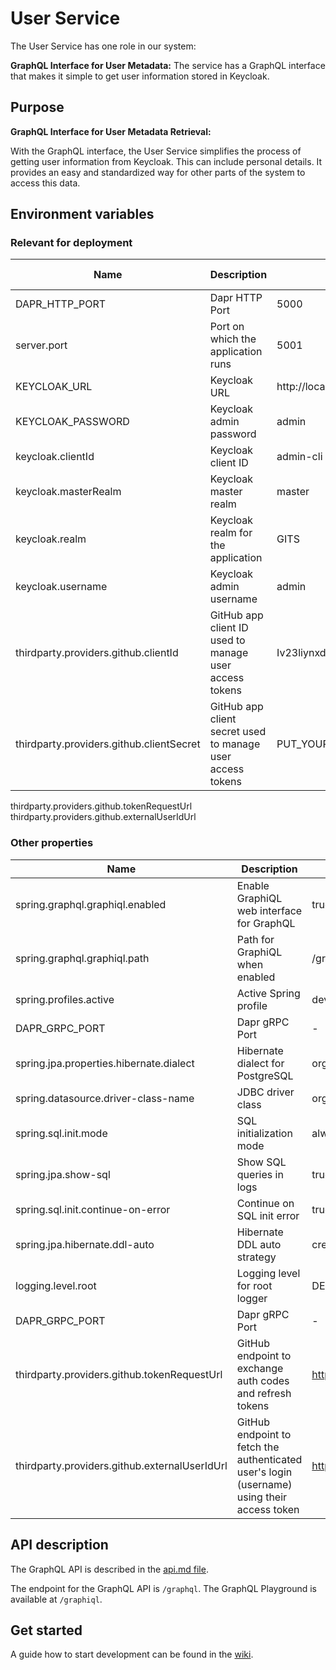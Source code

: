 # User Service

The User Service has one role in our system: 

**GraphQL Interface for User Metadata:** The service has a GraphQL interface that makes it simple to get user information stored in Keycloak. 

## Purpose

 **GraphQL Interface for User Metadata Retrieval:**

   With the GraphQL interface, the User Service simplifies the process of getting user information from Keycloak. This can include personal details. It provides an easy and standardized way for other parts of the system to access this data.

## Environment variables 
### Relevant for deployment
| Name                                  | Description                                                | Value in Dev Environment                    | Value in Prod Environment |
|---------------------------------------|------------------------------------------------------------|---------------------------------------------|---------------------------|
| DAPR_HTTP_PORT                        | Dapr HTTP Port                                             | 5000                                        | 3500                      |
| server.port                           | Port on which the application runs                         | 5001                                        | 5001                      |
| KEYCLOAK_URL                          | Keycloak URL                                               | http://localhost:9009/                      | http://keycloak/keycloak  |
| KEYCLOAK_PASSWORD                     | Keycloak admin password                                    | admin                                       | *secret*                  |
| keycloak.clientId                     | Keycloak client ID                                         | admin-cli                                   | admin-cli                 |
| keycloak.masterRealm                  | Keycloak master realm                                      | master                                      | master                    |
| keycloak.realm                        | Keycloak realm for the application                         | GITS                                        | GITS                      |
| keycloak.username                     | Keycloak admin username                                    | admin                                       | admin                     |
| thirdparty.providers.github.clientId | GitHub app client ID used to manage user access tokens     | Iv23liynxdcJafLw0ptQ                        |                      |
| thirdparty.providers.github.clientSecret                     | GitHub app client secret used to manage user access tokens | PUT_YOUR_CLIENT_SECRET_FOR_DEVELOPMENT_HERE | **secret**                |

thirdparty.providers.github.tokenRequestUrl
thirdparty.providers.github.externalUserIdUrl
### Other properties
| Name                                    | Description                               | Value in Dev Environment                | Value in Prod Environment               |
|-----------------------------------------|-------------------------------------------|-----------------------------------------|-----------------------------------------|
| spring.graphql.graphiql.enabled         | Enable GraphiQL web interface for GraphQL | true                                    | true                                    |
| spring.graphql.graphiql.path            | Path for GraphiQL when enabled            | /graphiql                               | /graphiql                               |
| spring.profiles.active                  | Active Spring profile                     | dev                                     | prod                                    |
| DAPR_GRPC_PORT                          | Dapr gRPC Port                            | -                                       | 50001                                   |
| spring.jpa.properties.hibernate.dialect | Hibernate dialect for PostgreSQL          | org.hibernate.dialect.PostgreSQLDialect | org.hibernate.dialect.PostgreSQLDialect |
| spring.datasource.driver-class-name     | JDBC driver class                         | org.postgresql.Driver                   | org.postgresql.Driver                   |
| spring.sql.init.mode                    | SQL initialization mode                   | always                                  | always                                  |
| spring.jpa.show-sql                     | Show SQL queries in logs                  | true                                    | false                                   |
| spring.sql.init.continue-on-error       | Continue on SQL init error                | true                                    | true                                    |
| spring.jpa.hibernate.ddl-auto           | Hibernate DDL auto strategy               | create                                  | update                                  |
| logging.level.root                      | Logging level for root logger             | DEBUG                                   | -                                       |
| DAPR_GRPC_PORT                          | Dapr gRPC Port                            | -                                       | 50001                                   |
| thirdparty.providers.github.tokenRequestUrl    | GitHub endpoint to exchange auth codes and refresh tokens    | https://github.com/login/oauth/access_token   | same                      |
| thirdparty.providers.github.externalUserIdUrl  | GitHub endpoint to fetch the authenticated user's login (username) using their access token | https://api.github.com/user | same |
## API description

The GraphQL API is described in the [api.md file](api.md).

The endpoint for the GraphQL API is `/graphql`. The GraphQL Playground is available at `/graphiql`.

## Get started

A guide how to start development can be
found in the [wiki](https://meitrex.readthedocs.io/en/latest/dev-manuals/backend/get-started.html).

